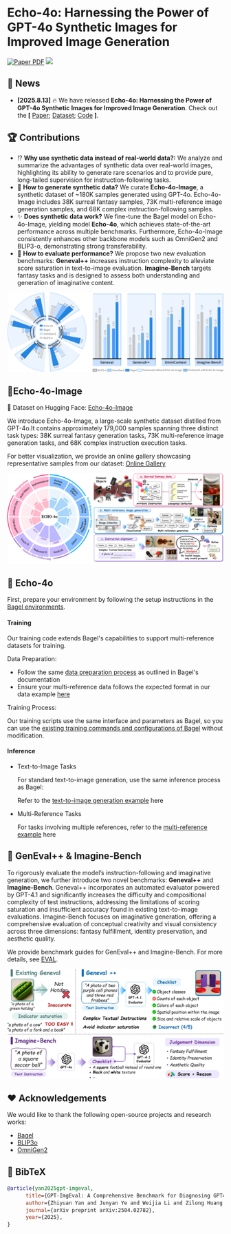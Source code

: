 # Echo-4o: Harnessing the Power of GPT-4o Synthetic Images for Improved Image Generation
<a href="https://arxiv.org/abs/2504.02782" target="_blank"><img src="https://img.shields.io/badge/arXiv-arXiv-red?style=badge&logo=arXiv" alt="Paper PDF" height="25"></a>
<a href='https://huggingface.co/datasets/Yejy53/Echo-4o-Image'><img src='https://img.shields.io/badge/%F0%9F%A4%97%20Hugging%20Face-Dataset-yellow' height="25"></a>


## 📰 News

* **[2025.8.13]**  🔥 We have released **Echo-4o: Harnessing the Power of GPT-4o Synthetic Images for Improved Image Generation**. Check out the **[** [Paper](https://arxiv.org/pdf/2504.02782); [Dataset](https://huggingface.co/datasets/Yejy53/Echo-4o-Image); [Code](https://github.com/yejy53/Echo-4o/edit/main/README.md) **]**. 


## 🏆 Contributions

* ⁉️ **Why use synthetic data instead of real-world data?:** We analyze and summarize the advantages of synthetic data over real-world images, highlighting its ability to generate rare scenarios and to provide pure, long-tailed supervision for instruction-following tasks.
* 🔧 **How to generate synthetic data?**  We curate **Echo-4o-Image**, a synthetic dataset of ~180K samples generated using GPT-4o. Echo-4o-Image includes 38K surreal fantasy samples, 73K multi-reference image generation samples, and 68K complex instruction-following samples.
* ✨ **Does synthetic data work?** We fine-tune the Bagel model on Echo-4o-Image, yielding model **Echo-4o**, which achieves state-of-the-art performance across multiple benchmarks. Furthermore, Echo-4o-Image consistently enhances other backbone models such as OmniGen2 and BLIP3-o, demonstrating strong transferability.
* 📐 **How to evaluate performance?** We propose two new evaluation benchmarks: **Geneval++** increases instruction complexity to alleviate score saturation in text-to-image evaluation. **Imagine-Bench** targets fantasy tasks and is designed to assess both understanding and generation of imaginative content.

![radar](assets/radar.jpg)

## 🎨Echo-4o-Image

🔗 Dataset on Hugging Face: [Echo-4o-Image](https://huggingface.co/datasets/Yejy53/Echo-4o-Image)

We introduce Echo-4o-Image, a large-scale synthetic dataset distilled from GPT-4o.It contains approximately 179,000 samples spanning three distinct task types: 38K surreal fantasy generation tasks, 73K multi-reference image generation tasks, and 68K complex instruction execution tasks. 

For better visualization, we provide an online gallery showcasing representative samples from our dataset: [Online Gallery](https://yejy53.github.io/Echo-4o/)

<img src="assets/data_curation.jpg" alt="dataset" width="800">


## 🤖 Echo-4o
First, prepare your environment by following the setup instructions in the [Bagel environments](https://github.com/bytedance-seed/BAGEL?tab=readme-ov-file#:~:text=1%EF%B8%8F%E2%83%A3-,Set%20up%20environment,-git%20clone%20https).

#### Training

Our training code extends Bagel's capabilities to support multi-reference datasets for training.

Data Preparation:

- Follow the same [data preparation process](https://github.com/ByteDance-Seed/Bagel/blob/main/TRAIN.md#data-prepration) as outlined in Bagel's documentation 
- Ensure your multi-reference data follows the expected format in our data example [here]()

Training Process: 

Our training scripts use the same interface and parameters as Bagel, so you can use the [existing training commands and configurations of Bagel](https://github.com/ByteDance-Seed/Bagel/blob/main/TRAIN.md#training) without modification.

#### Inference

+ Text-to-Image Tasks

  For standard text-to-image generation, use the same inference process as Bagel:

  Refer to the [text-to-image generation example](Bagel/inference.ipynb) here

+ Multi-Reference Tasks

  For tasks involving multiple references, refer to the [multi-reference example](Bagel/inference_multiref.ipynb) here



## 📏 GenEval++ & Imagine-Bench

To rigorously evaluate the model’s instruction-following and imaginative generation, we further introduce two novel benchmarks: **Geneval++** and **Imagine-Bench**. Geneval++ incorporates an automated evaluator powered by GPT-4.1 and significantly increases the difficulty and compositional complexity of test instructions, addressing the limitations of scoring saturation and insufficient accuracy found in existing text-to-image evaluations. Imagine-Bench focuses on imaginative generation, offering a comprehensive evaluation of conceptual creativity and visual consistency across three dimensions: fantasy fulfillment, identity preservation, and aesthetic quality.

We provide benchmark guides for GenEval++ and Imagine-Bench. For more details, see [EVAL](EVAL.md).

<img src="assets/benchmark.jpg" alt="benchmark" width="800">


## ❤️ Acknowledgements

We would like to thank the following open-source projects and research works:

* [Bagel](https://github.com/ByteDance-Seed/Bagel)
* [BLIP3o](https://github.com/JiuhaiChen/BLIP3o)
* [OmniGen2](https://github.com/VectorSpaceLab/OmniGen2?tab=readme-ov-file)


## 📕 BibTeX 

```bib
@article{yan2025gpt-imgeval,
      title={GPT-ImgEval: A Comprehensive Benchmark for Diagnosing GPT4o in Image Generation}, 
      author={Zhiyuan Yan and Junyan Ye and Weijia Li and Zilong Huang and Shenghai Yuan and Xiangyang He and Kaiqing Lin and Jun He and Conghui He and Li Yuan},
      journal={arXiv preprint arXiv:2504.02782},
      year={2025},
}
```

